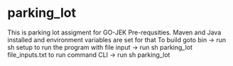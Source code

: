 # parking_lot
This is parking lot assigment for GO-JEK
Pre-requsities. Maven and Java installed and environment variables are set for that
To build goto bin
   -> run sh setup
to run the program with file input
  -> run sh parking_lot file_inputs.txt
to run command CLI
   -> run sh parking_lot   